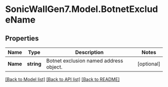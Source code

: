 # SonicWallGen7.Model.BotnetExcludeName

## Properties

Name | Type | Description | Notes
------------ | ------------- | ------------- | -------------
**Name** | **string** | Botnet exclusion named address object. | [optional] 

[[Back to Model list]](../README.md#documentation-for-models) [[Back to API list]](../README.md#documentation-for-api-endpoints) [[Back to README]](../README.md)

